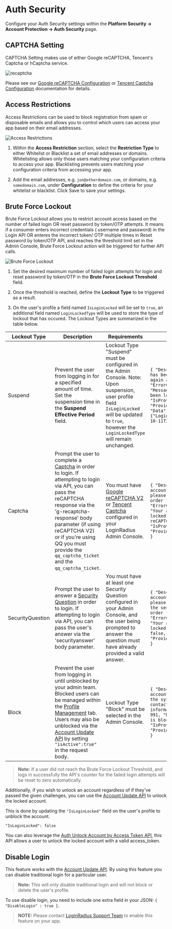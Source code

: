 # Auth Security

Configure your Auth Security settings within the **Platform Security → Account Protection → Auth Security** page.

## CAPTCHA Setting

CAPTCHA Setting makes use of either Google reCAPTCHA, Tencent's Captcha or hCaptcha service.

![recaptcha](https://apidocs.lrcontent.com/images/recaptcha_1801426989647f37dbbe5937.86151874.png "recaptcha")

Please see our [Google reCAPTCHA Configuration](https://www.loginradius.com/docs/api/v2/admin-console/platform-security/captcha-providers/google-recaptcha-configuration) or [Tencent Captcha Configuration](https://www.loginradius.com/docs/api/v2/admin-console/platform-security/captcha-providers/tencent-captcha-configuration) documentation for details.

## Access Restrictions

Access Restrictions can be used to block registration from spam or disposable emails and allows you to control which users can access your app based on their email addresses.

![](https://apidocs.lrcontent.com/images/ac25_40135e9340b1329352.64865231.png "Access Restrictions")

1. Within the **Access Restriction** section, select the **Restriction Type** to either Whitelist or Blacklist a set of email addresses or domains. Whitelisting allows only those users matching your configuration criteria to access your app. Blacklisting prevents users matching your configuration criteria from accessing your app.

2. Add the email addresses, e.g. `jon@otherdomain.com`, or domains, e.g. `somedomain.com`, under **Configuration** to define the criteria for your whitelist or blacklist. Click Save to save your settings.

## Brute Force Lockout

Brute Force Lockout allows you to restrict account access based on the number of failed login  OR reset password by token/OTP attempts. It means if a consumer enters incorrect credentials ( username and password) in the Login API OR enteres the incorrect token/ OTP multiple times in Reset password by token/OTP API,  and reaches the threshold limit set in the Admin Console, Brute Force Lockout action will be triggered for further API calls. 


![](https://apidocs.lrcontent.com/images/ac26_144965e9340c63e5436.74935901.png "Brute Force Lockout")


1. Set the desired maximum number of failed login attempts for login  and reset password by token/OTP in the **Brute Force Lockout Threshold** field.

2. Once the threshold is reached, define the **Lockout Type** to be triggered as a result.

3. On the user's profile a field named `IsLoginLocked` will be set to `true`, an additional field named `LoginLockedType` will be used to store the type of lockout that has occured. The Lockout Types are summarized in the table below.

| **Lockout Type** | **Description**                                                                                                                                                                                                                                                                                                                                                                                                       | **Requirements**                                                                                                                                                                                                                   | **API Response**                                                                                                                                                                                                                                                                                                                                                                                                                                                                                                                                                                                                                                                                                                             |
|------------------|-----------------------------------------------------------------------------------------------------------------------------------------------------------------------------------------------------------------------------------------------------------------------------------------------------------------------------------------------------------------------------------------------------------------------|------------------------------------------------------------------------------------------------------------------------------------------------------------------------------------------------------------------------------------|-----------------------------------------------------------------------------------------------------------------------------------------------------------------------------------------------------------------------------------------------------------------------------------------------------------------------------------------------------------------------------------------------------------------------------------------------------------------------------------------------------------------------------------------------------------------------------------------------------------------------------------------------------|
| Suspend          | Prevent the user from logging in for a specified amount of time. Set the suspension time in the **Suspend Effective Period** field.                                                                                                                                                                                                                                           | Lockout Type "Suspend" must be configured in the Admin Console. Note: Upon suspension, user profile field `IsLoginLocked` will be updated to `true`, however the `LoginLockedType` will remain unchanged.                           | ``` { "Description":"Your account has been locked, please try again after sometime.", "ErrorCode":1198, "Message":"Your account has been locked", "IsProviderError":false, "ProviderErrorResponse":null, "Data":{"LoginLockedTimeout":"2018-10-11T21:40:44.875Z"} } ```                                                                                                                                                                                                                                                                                                                                                                                                                     |
| Captcha          | Prompt the user to complete a [Captcha](https://www.loginradius.com/docs/api/v2/admin-console/platform-security/auth-security-configuration#captchasetting0) in order to login. If attempting to login via API, you can pass the reCAPTCHA response via the 'g-recaptcha-response' body parameter (if using reCAPTCHA V2) or if you're using QQ you must provide the `qq_captcha_ticket` and the `qq_captcha_ticket`. | You must have [Google reCAPTCHA V2](https://www.loginradius.com/docs/platform-features-overview/user-security/registration-security#recaptcha-settings) or [Tencent Captcha](https://www.loginradius.com/docs/api/v2/admin-console/platform-security/captcha-providers/tencent-captcha-configuration) configured in your LoginRadius Admin Console. | ``` { "Description": "Your account has been locked, please enter reCAPTCHA in order to login.", "ErrorCode": 1132, "Message": "Your account has been locked, please enter reCAPTCHA in order to login", "IsProviderError": false, "ProviderErrorResponse": null } ```                                                                                                                                                                                                                                                                                                                                                                                |
| SecurityQuestion | Prompt the user to answer a [Security Question](https://www.loginradius.com/docs/api/v2/admin-console/platform-security/password-policy#securityquestion3) in order to login. If attempting to login via API, you can pass the user's answer via the 'securityanswer' body parameter.                                                                                          | You must have at least one Security Question configured in your Admin Console, and the user being prompted to answer the question must have already provided a valid answer.                                                        | ``` { "Description": "Your account has been locked, please enter the answer to the security question in order to login.", "ErrorCode": 1148, "Message": "Your account has been locked", "IsProviderError": false, "ProviderErrorResponse": null } ```                                                                                                                                                                                                                                                                                                                                                                                              |
| Block            | Prevent the user from logging in until unblocked by your admin team. Blocked users can be managed within the [Profile Management](https://www.loginradius.com/docs/customer-management/profile-view/) tab. Users may also be unblocked via the [Account Update API](https://www.loginradius.com/docs/api/v2/customer-identity-api/account/account-update/) by setting `"isActive":true"` in the request body.          | Lockout Type "Block" must be selected in the Admin Console.                                                                                                                                                                       | ``` { "Description": "Your account has been blocked by the system admin, please contact the admin for more information.", "ErrorCode": 991, "Message": "Your account is blocked", "IsProviderError": false, "ProviderErrorResponse": null } ```                                                                                                                                                                                                                                                                                                                                                                                                    |


> **Note:** If a user did not reach the Brute Force Lockout Threshold, and logs in successfully the API's counter for the failed login attempts will be reset to zero automatically.

Additionally, if you wish to unlock an account regardless of if they've passed the given challenges, you can use the [Account Update API](https://www.loginradius.com/docs/api/v2/user-registration/account-update) to unlock the locked account.

This is done by updating the `"IsLoginLocked"` field on the user's profile to unblock the account.

`"IsLoginLocked": false`

You can also leverage the [Auth Unlock Account by Access Token API](https://www.loginradius.com/docs/api/v2/customer-identity-api/authentication/auth-unlock-account-by-access-token), this API allows a user to unlock the locked account with a valid access_token.

## Disable Login

This feature works with the [Account Update API](https://www.loginradius.com/docs/api/v2/customer-identity-api/account/account-update). By using this feature you can disable traditional login for a particular user.

> **Note:** This will only disable traditional login and will not block or delete the user's profile.


To use disable login, you need to include one extra field in your JSON: `{ "DisableLogin" : true }`.

> **NOTE:** Please contact [ LoginRadius Support Team](https://adminconsole.loginradius.com/support/tickets/open-a-new-ticket)
 to enable this feature on your app.
